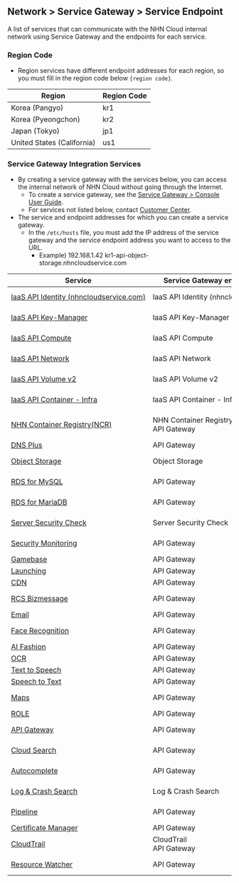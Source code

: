 ## Network > Service Gateway > Service Endpoint

A list of services that can communicate with the NHN Cloud internal network using Service Gateway and the endpoints for each service.

### Region Code

* Region services have different endpoint addresses for each region, so you must fill in the region code below `{region code}`.

| Region | Region Code |
| --- | ----- |
| Korea (Pangyo) | kr1 |
| Korea (Pyeongchon) | kr2 |
| Japan (Tokyo) | jp1 |
| United States (California) | us1 |

### Service Gateway Integration Services

* By creating a service gateway with the services below, you can access the internal network of NHN Cloud without going through the Internet.
    * To create a service gateway, see the [Service Gateway > Console User Guide](/Network/Service%20Gateway/en/console-guide/).
    * For services not listed below, contact [Customer Center](https://www.nhncloud.com/kr/support/inquiry).
* The service and endpoint addresses for which you can create a service gateway.
    * In the `/etc/hosts` file, you must add the IP address of the service gateway and the service endpoint address you want to access to the URL.
        * Example) 192.168.1.42 kr1-api-object-storage.nhncloudservice.com

| Service | Service Gateway endpoint name | Endpoint address |
| --- | ------------------ | -------- |
| [IaaS API Identity (nhncloudservice.com)](/Compute/Compute/en/identity-api/#token) | IaaS API Identity (nhncloudservice.com) | https://api-identity-infrastructure.nhncloudservice.com |
| [IaaS API Key-Manager](/Network/Load%20Balancer/en/public-api/) | IaaS API Key-Manager | https://{region code}-api-key-manager-infrastructure.nhncloudservice.com |
| [IaaS API Compute](/Compute/Instance/en/public-api/) | IaaS API Compute | https://{region code}-api-instance-infrastructure.nhncloudservice.com |
| [IaaS API Network](/Network/VPC/en/public-api/) | IaaS API Network | https://{region code}-api-network-infrastructure.nhncloudservice.com |
| [IaaS API Volume v2](/Storage/Block%20Storage/en/public-api/) | IaaS API Volume v2 | https://{region code}-api-block-storage-infrastructure.nhncloudservice.com |
| [IaaS API Container - Infra](/Container/NKS/en/public-api/) | IaaS API Container - Infra | https://{region code}-api-kubernetes-infrastructure.nhncloudservice.com |
| [NHN Container Registry(NCR)](/Container/NCR/en/public-api) | NHN Container Registry(NCR)<br>API Gateway | User registry URI<br>https://{region code}-ncr.api.nhncloudservice.com |
| [DNS Plus](/Network/DNS%20Plus/en/api-guide/) | API Gateway | https://dnsplus.api.nhncloudservice.com |
| [Object Storage](/Storage/Object%20Storage/en/api-guide/) | Object Storage | https://{region code}-api-object-storage.nhncloudservice.com |
| [RDS for MySQL](/Database/RDS%20for%20MySQL/en/api-guide-v3.0/) | API Gateway | https://{region code}-rds-mysql.api.nhncloudservice.com |
| [RDS for MariaDB](/Database/RDS%20for%20MariaDB/en/api-guide-v3.0/) | API Gateway | https://{region code}-rds-mariadb.api.nhncloudservice.com |
| [Server Security Check](/Security/Server%20Security%20Check/en/Overview/) | Server Security Check | https://api-serversecuritycheck.nhncloudservice.com |
| [Security Monitoring](/Security/Security%20Monitoring/en/api-guide-v1.1/) | API Gateway | https://{region code}-secmon.api.nhncloudservice.com |
| [Gamebase](/Game/Gamebase/en/api-guide/) | API Gateway | https://api-gamebase.nhncloudservice.com|
| [Launching](/Game/Launching/en/api-guide/) | API Gateway | https://launching.api.nhncloudservice.com |
| [CDN](/Contents%20Delivery/CDN/en/api-guide-v2.0/) | API Gateway | https://cdn.api.nhncloudservice.com |
| [RCS Bizmessage](/Notification/RCS%20Bizmessage/en/api-guide/) | API Gateway | https://rcs-bizmessage.api.nhncloudservice.com |
| [Email](/Notification/Email/en/api-guide/) | API Gateway | https://email.api.nhncloudservice.com |
| [Face Recognition](/AI%20Service/Face%20Recognition/en/api-guide-v2.0/) | API Gateway | https://face-recognition.api.nhncloudservice.com |
| [AI Fashion](/AI%20Service/AI%20Fashion/en/api-guide-v2.0/) | API Gateway | https://api-aifashion.nhncloudservice.com |
| [OCR](/AI%20Service/OCR/en/general-ocr-api-guide/) | API Gateway | https://ocr.api.nhncloudservice.com |
| [Text to Speech](/AI%20Service/Text%20to%20Speech/en/api-guide/) | API Gateway | https://speech.api.nhncloudservice.com |
| [Speech to Text](/AI%20Service/Speech%20to%20Text/en/api-guide/) | API Gateway | https://speech.api.nhncloudservice.com |
| [Maps](/Application%20Service/Maps/en/api-guide-v3.0/) | API Gateway | https://{region code}-maps.api.nhncloudservice.com |
| [ROLE](/Application%20Service/ROLE/en/api-v3-guide/) | API Gateway | https://role.api.nhncloudservice.com |
| [API Gateway](/Application%20Service/API%20Gateway/en/api-guide-v1.0/) | API Gateway | https://{region code}-apigateway.api.nhncloudservice.com |
| [Cloud Search](/Search/Cloud%20Search/en/api-guide/api-v2.0-guide/) | API Gateway | https://{region code}-search.api.nhncloudservice.com |
| [Autocomplete](/Search/Autocomplete/en/api-guide/api-v2.0-guide/) | API Gateway | https://{region code}-autocomplete.api.nhncloudservice.com |
| [Log & Crash Search](/Data%20&%20Analytics/Log%20&%20Crash%20Search/ko/api-guide/) | Log & Crash Search | https://api-logncrash.alpha-nhncloudservice.com |
| [Pipeline](/Dev%20Tools/Pipeline/en/api-guide/) | API Gateway | https://{region code}-pipeline.api.nhncloudservice.com |
| [Certificate Manager](/Management/Certificate%20Manager/en/api-guide-v1.1/) | API Gateway | https://certmanager.api.nhncloudservice.com |
| [CloudTrail](/Governance%20&%20Audit/CloudTrail/en/api-guide/) | CloudTrail<br>API Gateway | https://cloud-trail.api.nhncloudservice.com |
| [Resource Watcher](/Governance%20&%20Audit/Resource%20Watcher/en/api-v2-guide/) | API Gateway | https://resource-watcher.api.nhncloudservice.com |

